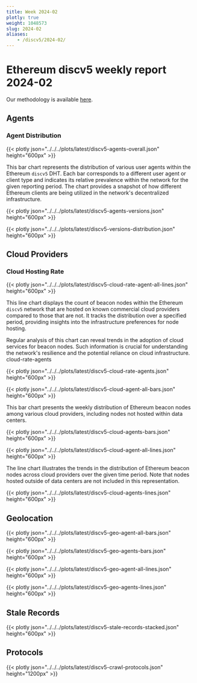 ```yaml
---
title: Week 2024-02
plotly: true
weight: 1048573
slug: 2024-02
aliases:
    - /discv5/2024-02/
---
```


# Ethereum discv5 weekly report 2024-02

Our methodology is available [here](../methodology).

## Agents

### Agent Distribution

{{< plotly json="../../../plots/latest/discv5-agents-overall.json" height="600px" >}}

This bar chart represents the distribution of various user agents within the Ethereum `discv5` DHT. Each bar corresponds to a different user agent or client type and indicates its relative prevalence within the network for the given reporting period. The chart provides a snapshot of how different Ethereum clients are being utilized in the network's decentralized infrastructure.

{{< plotly json="../../../plots/latest/discv5-agents-versions.json" height="600px" >}}

{{< plotly json="../../../plots/latest/discv5-versions-distribution.json" height="600px" >}}

## Cloud Providers

### Cloud Hosting Rate

{{< plotly json="../../../plots/latest/discv5-cloud-rate-agent-all-lines.json" height="600px" >}}

This line chart displays the count of beacon nodes within the Ethereum `discv5` network that are hosted on known commercial cloud providers compared to those that are not. It tracks the distribution over a specified period, providing insights into the infrastructure preferences for node hosting.

Regular analysis of this chart can reveal trends in the adoption of cloud services for beacon nodes. Such information is crucial for understanding the network's resilience and the potential reliance on cloud infrastructure.
cloud-rate-agents

{{< plotly json="../../../plots/latest/discv5-cloud-rate-agents.json" height="600px" >}}

{{< plotly json="../../../plots/latest/discv5-cloud-agent-all-bars.json" height="600px" >}}

This bar chart presents the weekly distribution of Ethereum beacon nodes among various cloud providers, including nodes not hosted within data centers.

{{< plotly json="../../../plots/latest/discv5-cloud-agents-bars.json" height="600px" >}}

{{< plotly json="../../../plots/latest/discv5-cloud-agent-all-lines.json" height="600px" >}}

The line chart illustrates the trends in the distribution of Ethereum beacon nodes across cloud providers over the given time period. Note that nodes hosted outside of data centers are not included in this representation.

{{< plotly json="../../../plots/latest/discv5-cloud-agents-lines.json" height="600px" >}}

## Geolocation

{{< plotly json="../../../plots/latest/discv5-geo-agent-all-bars.json" height="600px" >}}

{{< plotly json="../../../plots/latest/discv5-geo-agents-bars.json" height="600px" >}}

{{< plotly json="../../../plots/latest/discv5-geo-agent-all-lines.json" height="600px" >}}

{{< plotly json="../../../plots/latest/discv5-geo-agents-lines.json" height="600px" >}}

## Stale Records

{{< plotly json="../../../plots/latest/discv5-stale-records-stacked.json" height="600px" >}}

## Protocols

{{< plotly json="../../../plots/latest/discv5-crawl-protocols.json" height="1200px" >}}